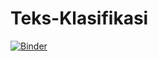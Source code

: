 # Teks-Klasifikasi
 
[![Binder](https://mybinder.org/badge_logo.svg)](https://mybinder.org/v2/gh/linkv12/Teks-Klasifikasi/master?urlpath=https%3A%2F%2Fgithub.com%2Flinkv12%2FTeks-Klasifikasi%2Fblob%2Fmaster%2Ffinal_text_classification.ipynb)
